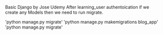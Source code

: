 Basic Django by Jose Udemy
After learning_user authentoication if we create any Models then we need to run migrate.

'python manage.py migrate'
'python manage.py makemigrations blog_app'
'python manage.py migrate'


